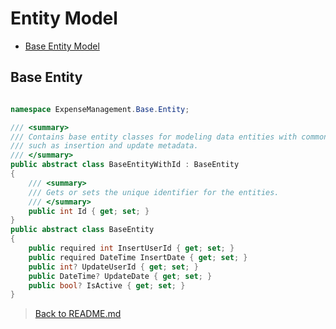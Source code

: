 # Entity Model

- [Base Entity Model](#base-entity)

## Base Entity

```csharp

namespace ExpenseManagement.Base.Entity;

/// <summary>
/// Contains base entity classes for modeling data entities with common properties 
/// such as insertion and update metadata.
/// </summary>
public abstract class BaseEntityWithId : BaseEntity
{
    /// <summary>
    /// Gets or sets the unique identifier for the entities.
    /// </summary>
    public int Id { get; set; }
}
public abstract class BaseEntity
{
    public required int InsertUserId { get; set; }
    public required DateTime InsertDate { get; set; }
    public int? UpdateUserId { get; set; }
    public DateTime? UpdateDate { get; set; }
    public bool? IsActive { get; set; }
}
```

> [Back to README.md](../../README.md#entities)
